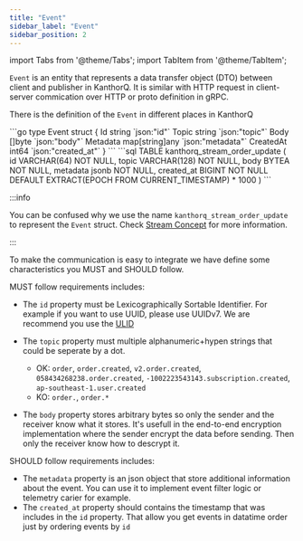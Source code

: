 ```yaml
---
title: "Event"
sidebar_label: "Event"
sidebar_position: 2
---
```


import Tabs from '@theme/Tabs';
import TabItem from '@theme/TabItem';

`Event` is an entity that represents a data transfer object (DTO) between client and publisher in KanthorQ. It is similar with HTTP request in client-server commication over HTTP or proto definition in gRPC.

There is the definition of the `Event` in different places in KanthorQ

<Tabs>
  <TabItem value="go" label="Go" default>
    ```go
    type Event struct {
      Id        string         `json:"id"`
      Topic     string         `json:"topic"`
      Body      []byte         `json:"body"`
      Metadata  map[string]any `json:"metadata"`
      CreatedAt int64          `json:"created_at"`
    }
    ```
  </TabItem>
  <TabItem value="postgresql" label="PostgreSQL">
    ```sql
    TABLE kanthorq_stream_order_update (
      id VARCHAR(64) NOT NULL,
      topic VARCHAR(128) NOT NULL,
      body BYTEA NOT NULL,
      metadata jsonb NOT NULL,
      created_at BIGINT NOT NULL DEFAULT EXTRACT(EPOCH FROM CURRENT_TIMESTAMP) * 1000
    )
    ```
  </TabItem>
</Tabs>

:::info

You can be confused why we use the name `kanthorq_stream_order_update` to represent the `Event` struct. Check [Stream Concept](/docs/concepts/stream#stream) for more information.

:::

To make the communication is easy to integrate we have define some characteristics you MUST and SHOULD follow.

MUST follow requirements includes:

- The `id` property must be Lexicographically Sortable Identifier. For example if you want to use UUID, please use UUIDv7. We are recommend you use the [ULID](https://github.com/ulid/spec)
- The `topic` property must multiple alphanumeric+hypen strings that could be seperate by a dot.

  - OK: `order`, `order.created`, `v2.order.created`, `058434268238.order.created`, `-1002223543143.subscription.created`, `ap-southeast-1.user.created`
  - KO: `order.`, `order.*`

- The `body` property stores arbitrary bytes so only the sender and the receiver know what it stores. It's usefull in the end-to-end encryption implementation where the sender encrypt the data before sending. Then only the receiver know how to descrypt it.

SHOULD follow requirements includes:

- The `metadata` property is an json object that store additional information about the event. You can use it to implement event filter logic or telemetry carier for example.
- The `created_at` property should contains the timestamp that was includes in the `id` property. That allow you get events in datatime order just by ordering events by `id`
